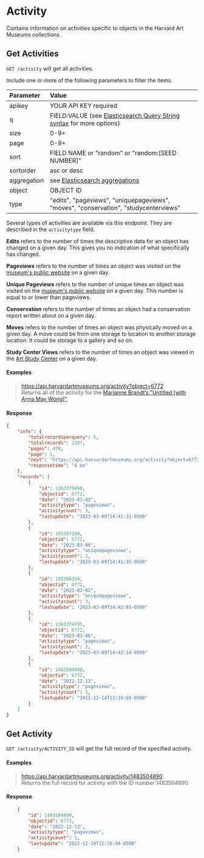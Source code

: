 # Activity

Contains information on activities specific to objects in the Harvard Art Museums collections.

## Get Activities

`GET /activity` will get all activities.

Include one or more of the following parameters to filter the items.

| Parameter | Value |
| :--------- | :----- |
| apikey | YOUR API KEY required |
| q | FIELD:VALUE (see [Elasticsearch Query String syntax](https://www.elastic.co/guide/en/elasticsearch/reference/7.17/query-dsl-query-string-query.html) for more options) |
| size | 0-9+ |
| page | 0-9+ |
| sort | FIELD NAME or "random" or "random:[SEED NUMBER]" |
| sortorder | asc or desc |
| aggregation |  see [Elasticsearch aggregations](http://www.elastic.co/guide/en/elasticsearch/reference/7.17/search-aggregations.html#_structuring_aggregations) |
| object | OBJECT ID |
| type | "edits", "pageviews", "uniquepageviews", "moves", "conservation", "studycenterviews" |

Several types of activities are available via this endpoint. They are described in the `activitytype` field. 

**Edits** refers to the number of times the descriptive data for an object has changed on a given day. This gives you no indication of what specifically has changed. 

**Pageviews** refers to the number of times an object was visited on the [museum's public website](http://www.harvardartmuseums.org) on a given day.

**Unique Pageviews** refers to the number of unique times an object was visited on the [museum's public website](http://www.harvardartmuseums.org) on a given day. This number is equal to or lower than pageviews.

**Conservation** refers to the number of times an object had a conservation report written about on a given day.

**Moves** refers to the number of times an object was physically moved on a given day. A move could be from one storage to location to another storage location. It could be storage to a gallery and so on.

**Study Center Views** refers to the number of times an object was viewed in the [Art Study Center](http://www.harvardartmuseums.org/teaching-and-research/art-study-center) on a given day.

#### Examples

> https://api.harvardartmuseums.org/activity?object=6772  
> Returns all of the activity for the [Marianne Brandt’s "Untitled [with Anna May Wong]"](www.harvardartmuseums.org/collections/object/6772).  

#### Response

```json
{
    "info": {
        "totalrecordsperquery": 5,
        "totalrecords": 2387,
        "pages": 478,
        "page": 1,
        "next": "https://api.harvardartmuseums.org/activity?object=6772&size=5&page=2",
        "responsetime": "4 ms"
    },
    "records": [
        {
            "id": 1263375660,
            "objectid": 6772,
            "date": "2023-03-02",
            "activitytype": "pageviews",
            "activitycount": 3,
            "lastupdate": "2023-03-09T14:41:31-0500"
        },
        {
            "id": 105307199,
            "objectid": 6772,
            "date": "2023-03-06",
            "activitytype": "uniquepageviews",
            "activitycount": 2,
            "lastupdate": "2023-03-09T14:41:35-0500"
        },
        {
            "id": 105306334,
            "objectid": 6772,
            "date": "2023-03-02",
            "activitytype": "uniquepageviews",
            "activitycount": 3,
            "lastupdate": "2023-03-09T14:42:03-0500"
        },
        {
            "id": 1263374795,
            "objectid": 6772,
            "date": "2023-03-06",
            "activitytype": "pageviews",
            "activitycount": 2,
            "lastupdate": "2023-03-09T14:42:14-0500"
        },
        {
            "id": 1483504890,
            "objectid": 6772,
            "date": "2022-12-13",
            "activitytype": "pageviews",
            "activitycount": 1,
            "lastupdate": "2022-12-14T12:16:04-0500"
        }
    ]
}
```

## Get Activity

`GET /activity/ACTIVITY_ID` will get the full record of the specified activity.

#### Examples

> https://api.harvardartmuseums.org/activity/1483504890    
> Returns the full record for activity with the ID number 1483504890.

#### Response

```json
    {
        "id": 1483504890,
        "objectid": 6772,
        "date": "2022-12-13",
        "activitytype": "pageviews",
        "activitycount": 1,
        "lastupdate": "2022-12-14T12:16:04-0500"
    }
```
